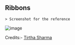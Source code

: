 ## Ribbons

    > Screenshot for the reference

![image](https://github.com/user-attachments/assets/adbf4412-dca2-4cd8-a182-681737db7a7c)

Credits:- [Tirtha Sharma](https://github.com/genze121 "Tirtha Sharma")
